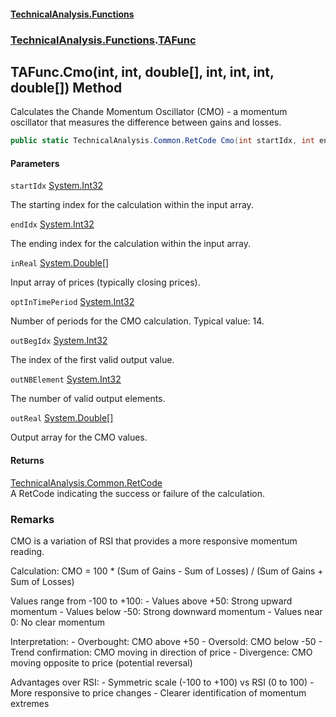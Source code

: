 #### [TechnicalAnalysis\.Functions](Atypical.TechnicalAnalysis.Functions.md 'Atypical\.TechnicalAnalysis\.Functions')
### [TechnicalAnalysis\.Functions](Atypical.TechnicalAnalysis.Functions.md#TechnicalAnalysis.Functions 'TechnicalAnalysis\.Functions').[TAFunc](TAFunc.md 'TechnicalAnalysis\.Functions\.TAFunc')

## TAFunc\.Cmo\(int, int, double\[\], int, int, int, double\[\]\) Method

Calculates the Chande Momentum Oscillator \(CMO\) \- a momentum oscillator that measures the difference between gains and losses\.

```csharp
public static TechnicalAnalysis.Common.RetCode Cmo(int startIdx, int endIdx, in double[] inReal, in int optInTimePeriod, ref int outBegIdx, ref int outNBElement, ref double[] outReal);
```
#### Parameters

<a name='TechnicalAnalysis.Functions.TAFunc.Cmo(int,int,double[],int,int,int,double[]).startIdx'></a>

`startIdx` [System\.Int32](https://docs.microsoft.com/en-us/dotnet/api/System.Int32 'System\.Int32')

The starting index for the calculation within the input array\.

<a name='TechnicalAnalysis.Functions.TAFunc.Cmo(int,int,double[],int,int,int,double[]).endIdx'></a>

`endIdx` [System\.Int32](https://docs.microsoft.com/en-us/dotnet/api/System.Int32 'System\.Int32')

The ending index for the calculation within the input array\.

<a name='TechnicalAnalysis.Functions.TAFunc.Cmo(int,int,double[],int,int,int,double[]).inReal'></a>

`inReal` [System\.Double](https://docs.microsoft.com/en-us/dotnet/api/System.Double 'System\.Double')[\[\]](https://docs.microsoft.com/en-us/dotnet/api/System.Array 'System\.Array')

Input array of prices \(typically closing prices\)\.

<a name='TechnicalAnalysis.Functions.TAFunc.Cmo(int,int,double[],int,int,int,double[]).optInTimePeriod'></a>

`optInTimePeriod` [System\.Int32](https://docs.microsoft.com/en-us/dotnet/api/System.Int32 'System\.Int32')

Number of periods for the CMO calculation\. Typical value: 14\.

<a name='TechnicalAnalysis.Functions.TAFunc.Cmo(int,int,double[],int,int,int,double[]).outBegIdx'></a>

`outBegIdx` [System\.Int32](https://docs.microsoft.com/en-us/dotnet/api/System.Int32 'System\.Int32')

The index of the first valid output value\.

<a name='TechnicalAnalysis.Functions.TAFunc.Cmo(int,int,double[],int,int,int,double[]).outNBElement'></a>

`outNBElement` [System\.Int32](https://docs.microsoft.com/en-us/dotnet/api/System.Int32 'System\.Int32')

The number of valid output elements\.

<a name='TechnicalAnalysis.Functions.TAFunc.Cmo(int,int,double[],int,int,int,double[]).outReal'></a>

`outReal` [System\.Double](https://docs.microsoft.com/en-us/dotnet/api/System.Double 'System\.Double')[\[\]](https://docs.microsoft.com/en-us/dotnet/api/System.Array 'System\.Array')

Output array for the CMO values\.

#### Returns
[TechnicalAnalysis\.Common\.RetCode](https://docs.microsoft.com/en-us/dotnet/api/TechnicalAnalysis.Common.RetCode 'TechnicalAnalysis\.Common\.RetCode')  
A RetCode indicating the success or failure of the calculation\.

### Remarks
CMO is a variation of RSI that provides a more responsive momentum reading\.

Calculation:
CMO = 100 \* \(Sum of Gains \- Sum of Losses\) / \(Sum of Gains \+ Sum of Losses\)

Values range from \-100 to \+100:
\- Values above \+50: Strong upward momentum
\- Values below \-50: Strong downward momentum
\- Values near 0: No clear momentum

Interpretation:
\- Overbought: CMO above \+50
\- Oversold: CMO below \-50
\- Trend confirmation: CMO moving in direction of price
\- Divergence: CMO moving opposite to price \(potential reversal\)

Advantages over RSI:
\- Symmetric scale \(\-100 to \+100\) vs RSI \(0 to 100\)
\- More responsive to price changes
\- Clearer identification of momentum extremes